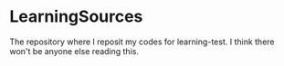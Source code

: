 # LearningSources
The repository where I reposit my codes for learning-test.
I think there won't be anyone else reading this. 
